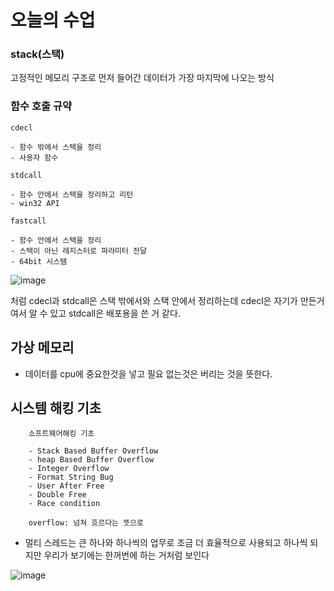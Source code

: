 # 오늘의 수업


### stack(스택)
고정적인 메모리 구조로 먼저 들어간 데이터가 가장 마지막에 나오는 방식

### 함수 호출 규약

    cdecl
    
    - 함수 밖에서 스택을 정리
    - 사용자 함수
    
    stdcall
    
    - 함수 안에서 스택을 정리하고 리턴
    - win32 API
    
    fastcall
    
    - 함수 안에서 스택을 정리
    - 스택이 아닌 레지스터로 파라미터 전달
    - 64bit 시스템



![image](https://github.com/user-attachments/assets/819ba964-ccae-4d29-837b-a9d8f5964e14)

  처럼 cdecl과 stdcall은 스택 밖에서와 스택 안에서 정리하는데 cdecl은 자기가 만든거여서 알 수 있고 stdcall은 배포용을 쓴 거 같다.
  
가상 메모리 
-

- 데이터를 cpu에 중요한것을 넣고 필요 없는것은 버리는 것을 뜻한다.


시스템 해킹 기초
-

        소프트웨어해킹 기초

        - Stack Based Buffer Overflow
        - heap Based Buffer Overflow
        - Integer Overflow
        - Format String Bug
        - User After Free
        - Double Free
        - Race condition

        overflow: 넘쳐 흐르다는 뜻으로 

- 멀티 스레드는 큰 하나와 하나씩의 업무로 조금 더 효율적으로 사용되고 하나씩 되지만 우리가 보기에는 한꺼번에 하는 거처럼 보인다

![image](https://github.com/user-attachments/assets/da2553e2-3e4a-4020-914d-d09f68d6f65e)
